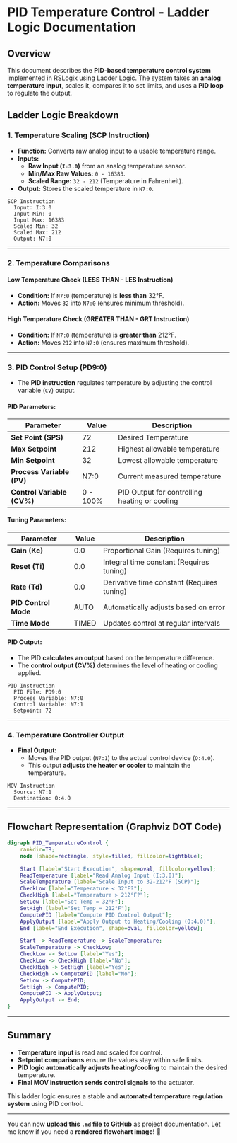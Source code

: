 # PID Temperature Control - Ladder Logic Documentation

## Overview
This document describes the **PID-based temperature control system** implemented in RSLogix using Ladder Logic. The system takes an **analog temperature input**, scales it, compares it to set limits, and uses a **PID loop** to regulate the output.

## Ladder Logic Breakdown

### **1. Temperature Scaling (SCP Instruction)**
- **Function:** Converts raw analog input to a usable temperature range.
- **Inputs:**
  - **Raw Input (`I:3.0`)** from an analog temperature sensor.
  - **Min/Max Raw Values:** `0 - 16383`.
  - **Scaled Range:** `32 - 212` (Temperature in Fahrenheit).
- **Output:** Stores the scaled temperature in `N7:0`.

```ladder
SCP Instruction
  Input: I:3.0
  Input Min: 0
  Input Max: 16383
  Scaled Min: 32
  Scaled Max: 212
  Output: N7:0
```

---

### **2. Temperature Comparisons**
#### **Low Temperature Check (LESS THAN - LES Instruction)**
- **Condition:** If `N7:0` (temperature) is **less than** 32°F.
- **Action:** Moves `32` into `N7:0` (ensures minimum threshold).

#### **High Temperature Check (GREATER THAN - GRT Instruction)**
- **Condition:** If `N7:0` (temperature) is **greater than** 212°F.
- **Action:** Moves `212` into `N7:0` (ensures maximum threshold).

---

### **3. PID Control Setup (PD9:0)**
- The **PID instruction** regulates temperature by adjusting the control variable (`CV`) output.

#### **PID Parameters:**
| Parameter        | Value  | Description |
|-----------------|--------|-------------|
| **Set Point (SPS)**  | 72 | Desired Temperature |
| **Max Setpoint**  | 212 | Highest allowable temperature |
| **Min Setpoint**  | 32 | Lowest allowable temperature |
| **Process Variable (PV)**  | N7:0 | Current measured temperature |
| **Control Variable (CV%)** | 0 - 100% | PID Output for controlling heating or cooling |

#### **Tuning Parameters:**
| Parameter        | Value  | Description |
|-----------------|--------|-------------|
| **Gain (Kc)**  | 0.0  | Proportional Gain (Requires tuning) |
| **Reset (Ti)** | 0.0  | Integral time constant (Requires tuning) |
| **Rate (Td)**  | 0.0  | Derivative time constant (Requires tuning) |
| **PID Control Mode** | AUTO  | Automatically adjusts based on error |
| **Time Mode** | TIMED  | Updates control at regular intervals |

#### **PID Output:**
- The PID **calculates an output** based on the temperature difference.
- The **control output (CV%)** determines the level of heating or cooling applied.

```ladder
PID Instruction
  PID File: PD9:0
  Process Variable: N7:0
  Control Variable: N7:1
  Setpoint: 72
```

---

### **4. Temperature Controller Output**
- **Final Output:**
  - Moves the PID output (`N7:1`) to the actual control device (`O:4.0`).
  - This output **adjusts the heater or cooler** to maintain the temperature.

```ladder
MOV Instruction
  Source: N7:1
  Destination: O:4.0
```

---

## **Flowchart Representation (Graphviz DOT Code)**

```dot
digraph PID_TemperatureControl {
    rankdir=TB;
    node [shape=rectangle, style=filled, fillcolor=lightblue];

    Start [label="Start Execution", shape=oval, fillcolor=yellow];
    ReadTemperature [label="Read Analog Input (I:3.0)"];
    ScaleTemperature [label="Scale Input to 32-212°F (SCP)"];
    CheckLow [label="Temperature < 32°F?"];
    CheckHigh [label="Temperature > 212°F?"];
    SetLow [label="Set Temp = 32°F"];
    SetHigh [label="Set Temp = 212°F"];
    ComputePID [label="Compute PID Control Output"];
    ApplyOutput [label="Apply Output to Heating/Cooling (O:4.0)"];
    End [label="End Execution", shape=oval, fillcolor=yellow];

    Start -> ReadTemperature -> ScaleTemperature;
    ScaleTemperature -> CheckLow;
    CheckLow -> SetLow [label="Yes"];
    CheckLow -> CheckHigh [label="No"];
    CheckHigh -> SetHigh [label="Yes"];
    CheckHigh -> ComputePID [label="No"];
    SetLow -> ComputePID;
    SetHigh -> ComputePID;
    ComputePID -> ApplyOutput;
    ApplyOutput -> End;
}
```

---

## Summary
- **Temperature input** is read and scaled for control.
- **Setpoint comparisons** ensure the values stay within safe limits.
- **PID logic automatically adjusts heating/cooling** to maintain the desired temperature.
- **Final MOV instruction sends control signals** to the actuator.

This ladder logic ensures a stable and **automated temperature regulation system** using PID control.

---

You can now **upload this `.md` file to GitHub** as project documentation. Let me know if you need a **rendered flowchart image!** 🚀
